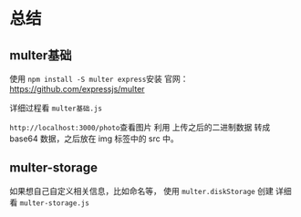 # 总结

## multer基础

使用 `npm install -S multer express`安装
官网：https://github.com/expressjs/multer

详细过程看 `multer基础.js`

`http://localhost:3000/photo`查看图片
利用 上传之后的二进制数据 转成 base64 数据，之后放在 img 标签中的 src 中。

## multer-storage
如果想自己自定义相关信息，比如命名等，
使用 `multer.diskStorage` 创建
详细看 `multer-storage.js`